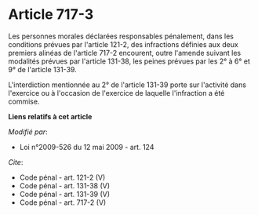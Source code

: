 # Article 717-3

Les personnes morales déclarées responsables pénalement, dans les conditions prévues par l'article 121-2, des infractions
définies aux deux premiers alinéas de l'article 717-2 encourent, outre l'amende suivant les modalités prévues par l'article
131-38, les peines prévues par les 2° à 6° et 9° de l'article 131-39.

L'interdiction mentionnée au 2° de l'article 131-39 porte sur l'activité dans l'exercice ou à l'occasion de l'exercice de
laquelle l'infraction a été commise.

**Liens relatifs à cet article**

_Modifié par_:

  - Loi n°2009-526 du 12 mai 2009 - art. 124

_Cite_:

  - Code pénal - art. 121-2 (V)
  - Code pénal - art. 131-38 (V)
  - Code pénal - art. 131-39 (V)
  - Code pénal - art. 717-2 (V)
